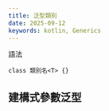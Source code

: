 ```yaml
---
title: 泛型類別
date: 2025-09-12
keywords: kotlin, Generics
---
```

語法
```
class 類別名<T> {}
```

## 建構式參數泛型
